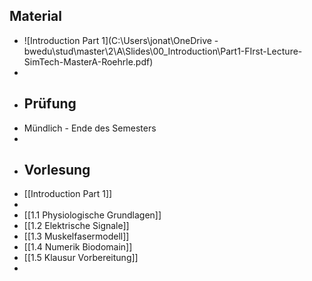 ## Material
- ![Introduction Part 1](C:\Users\jonat\OneDrive - bwedu\stud\master\2\A\Slides\00_Introduction\Part1-FIrst-Lecture-SimTech-MasterA-Roehrle.pdf)
-
- ## Prüfung
- Mündlich - Ende des Semesters
-
- ## Vorlesung
- [[Introduction Part 1]]
-
- [[1.1 Physiologische Grundlagen]]
- [[1.2 Elektrische Signale]]
- [[1.3 Muskelfasermodell]]
- [[1.4 Numerik Biodomain]]
- [[1.5 Klausur Vorbereitung]]
-